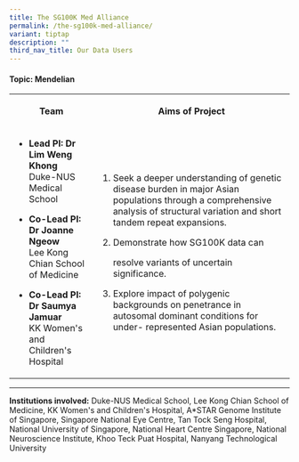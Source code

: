 ```yaml
---
title: The SG100K Med Alliance
permalink: /the-sg100k-med-alliance/
variant: tiptap
description: ""
third_nav_title: Our Data Users
---
```

<h4><strong>Topic: Mendelian</strong></h4>
<table style="minWidth: 50px">
<colgroup>
<col>
<col>
</colgroup>
<tbody>
<tr>
<th rowspan="1" colspan="1">
<p>Team</p>
</th>
<th rowspan="1" colspan="1">
<p>Aims of Project</p>
</th>
</tr>
<tr>
<td rowspan="1" colspan="1">
<ul data-tight="true" class="tight">
<li>
<p><strong>Lead PI: Dr Lim Weng Khong </strong>
<br>Duke-NUS Medical School</p>
</li>
<li>
<p><strong>Co-Lead PI: Dr Joanne Ngeow </strong>
<br>Lee Kong Chian School of Medicine</p>
</li>
<li>
<p><strong>Co-Lead PI: Dr Saumya Jamuar</strong>
<br>KK Women's and Children's Hospital</p>
</li>
</ul>
</td>
<td rowspan="1" colspan="1">
<ol data-tight="true" class="tight">
<li>
<p>Seek a deeper understanding of genetic disease burden in major Asian populations
through a comprehensive analysis of structural variation and short tandem
repeat expansions.</p>
</li>
<li>
<p>Demonstrate how SG100K data can</p>
<p>resolve variants of uncertain significance.</p>
</li>
<li>
<p>Explore impact of polygenic backgrounds on penetrance in autosomal dominant
conditions for under- represented Asian populations.</p>
</li>
</ol>
</td>
</tr>
</tbody>
</table>
<hr>
<p><strong>Institutions involved:</strong> Duke-NUS Medical School, Lee Kong
Chian School of Medicine, KK Women's and Children's Hospital, A*STAR Genome
Institute of Singapore, Singapore National Eye Centre, Tan Tock Seng Hospital,
National University of Singapore, National Heart Centre Singapore, National
Neuroscience Institute, Khoo Teck Puat Hospital, Nanyang Technological
University</p>
<p></p>